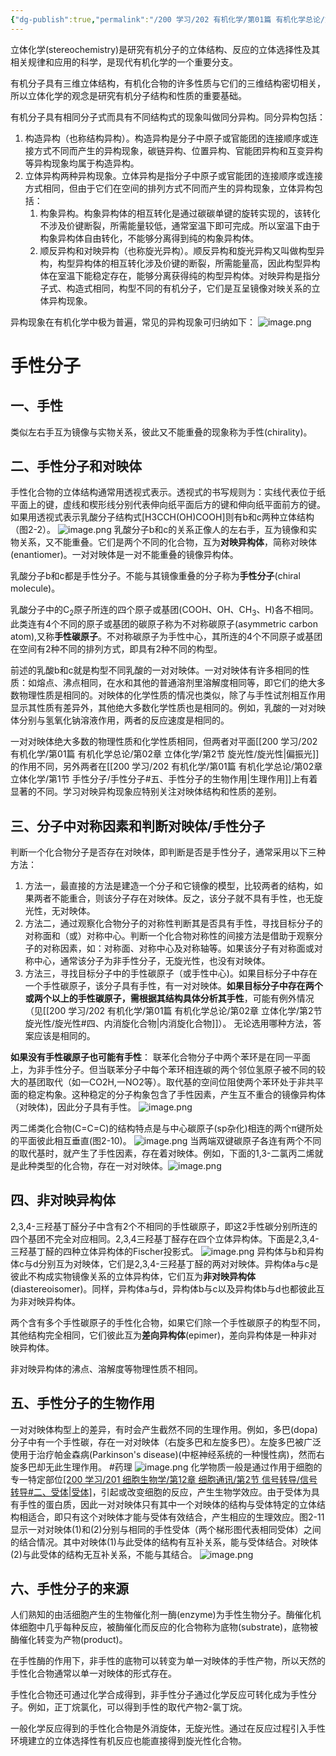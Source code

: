 ```yaml
---
{"dg-publish":true,"permalink":"/200 学习/202 有机化学/第01篇 有机化学总论/第02章 立体化学/第1节 手性分子/手性分子/","title":"手性分子","created":"2024-01-31T12:15:11.155+08:00","updated":"2024-01-31T14:09:15.331+08:00"}
---
```


立体化学(stereochemistry)是研究有机分子的立体结构、反应的立体选择性及其相关规律和应用的科学，是现代有机化学的一个重要分支。

有机分子具有三维立体结构，有机化合物的许多性质与它们的三维结构密切相关，所以立体化学的观念是研究有机分子结构和性质的重要基础。

有机分子具有相同分子式而具有不同结构式的现象叫做同分异构。同分异构包括：
1. 构造异构（也称结构异构）。构造异构是分子中原子或官能团的连接顺序或连接方式不同而产生的异构现象，碳链异构、位置异构、官能团异构和互变异构等异构现象均属于构造异构。
2. 立体异构两种异构现象。立体异构是指分子中原子或官能团的连接顺序或连接方式相同，但由于它们在空间的排列方式不同而产生的异构现象，立体异构包括：
	1. 构象异构。构象异构体的相互转化是通过碳碳单键的旋转实现的，该转化不涉及价键断裂，所需能量较低，通常室温下即可完成。所以室温下由于构象异构体自由转化，不能够分离得到纯的构象异构体。
	2. 顺反异构和对映异构（也称旋光异构）。顺反异构和旋光异构又叫做构型异构，构型异构体的相互转化涉及价键的断裂，所需能量高，因此构型异构体在室温下能稳定存在，能够分离获得纯的构型异构体。对映异构是指分子式、构造式相同，构型不同的有机分子，它们是互呈镜像对映关系的立体异构现象。

异构现象在有机化学中极为普遍，常见的异构现象可归纳如下：
![image.png](https://cdn.jsdelivr.net/gh/Dolan-Lance/Image-Jiang/202401311224784.jpg)

# 手性分子
## 一、手性
类似左右手互为镜像与实物关系，彼此又不能重叠的现象称为手性(chirality)。

## 二、手性分子和对映体
手性化合物的立体结构通常用透视式表示。透视式的书写规则为：实线代表位于纸平面上的键，虚线和楔形线分别代表伸向纸平面后方的键和伸向纸平面前方的键。如果用透视式表示乳酸分子结构式[H3CCH(OH)COOH]则有b和c两种立体结构（图2-2）。
![image.png](https://cdn.jsdelivr.net/gh/Dolan-Lance/Image-Jiang/202401311229011.jpg)
乳酸分子b和c的关系正像人的左右手，互为镜像和实物关系，又不能重叠。它们是两个不同的化合物，互为**对映异构体**，简称对映体(enantiomer)。一对对映体是一对不能重叠的镜像异构体。

乳酸分子b和c都是手性分子。不能与其镜像重叠的分子称为**手性分子**(chiral molecule)。

乳酸分子中的C<sub>2</sub>原子所连的四个原子或基团(COOH、OH、CH<sub>3</sub>、H)各不相同。此类连有4个不同的原子或基团的碳原子称为不对称碳原子(asymmetric carbon atom),又称**手性碳原子**。不对称碳原子为手性中心，其所连的4个不同原子或基团在空间有2种不同的排列方式，即具有2种不同的构型。

前述的乳酸b和c就是构型不同乳酸的一对对映体。一对对映体有许多相同的性质：如熔点、沸点相同，在水和其他的普通溶剂里溶解度相同等，即它们的绝大多数物理性质是相同的。对映体的化学性质的情况也类似，除了与手性试剂相互作用显示其性质有差异外，其他绝大多数化学性质也是相同的。例如，乳酸的一对对映体分别与氢氧化钠溶液作用，两者的反应速度是相同的。

一对对映体绝大多数的物理性质和化学性质相同，但两者对平面[[200 学习/202 有机化学/第01篇 有机化学总论/第02章 立体化学/第2节 旋光性/旋光性\|偏振光]]的作用不同，另外两者在[[200 学习/202 有机化学/第01篇 有机化学总论/第02章 立体化学/第1节 手性分子/手性分子#五、手性分子的生物作用\|生理作用]]上有着显著的不同。学习对映异构现象应特别关注对映体结构和性质的差别。
## 三、分子中对称因素和判断对映体/手性分子
判断一个化合物分子是否存在对映体，即判断是否是手性分子，通常采用以下三种方法：
1. 方法一，最直接的方法是建造一个分子和它镜像的模型，比较两者的结构，如果两者不能重合，则该分子存在对映体。反之，该分子就不具有手性，也无旋光性，无对映体。
2. 方法二，通过观察化合物分子的对称性判断其是否具有手性，寻找目标分子的对称面和（或）对称中心。判断一个化合物对称性的间接方法是借助于观察分子的对称因素，如：对称面、对称中心及对称轴等。如果该分子有对称面或对称中心，通常该分子为非手性分子，无旋光性，也没有对映体。
3. 方法三，寻找目标分子中的手性碳原子（或手性中心)。如果目标分子中存在一个手性碳原子，该分子具有手性，有一对对映体。**如果目标分子中存在两个或两个以上的手性碳原子，需根据其结构具体分析其手性**，可能有例外情况（见[[200 学习/202 有机化学/第01篇 有机化学总论/第02章 立体化学/第2节 旋光性/旋光性#四、内消旋化合物\|内消旋化合物]]）。
无论选用哪种方法，答案应该是相同的。

**如果没有手性碳原子也可能有手性**：
联苯化合物分子中两个苯环是在同一平面上，为非手性分子。但当联苯分子中每个苯环相连碳的两个邻位氢原子被不同的较大的基团取代（如一CO2H,一NO2等）。取代基的空间位阻使两个苯环处于非共平面的稳定构象。这种稳定的分子构象包含了手性因素，产生互不重合的镜像异构体（对映体)，因此分子具有手性。
![image.png](https://cdn.jsdelivr.net/gh/Dolan-Lance/Image-Jiang/202401311339534.jpg)

丙二烯类化合物(C=C=C)的结构特点是与中心碳原子(sp杂化)相连的两个π键所处的平面彼此相互垂直(图2-10)。
![image.png](https://cdn.jsdelivr.net/gh/Dolan-Lance/Image-Jiang/202401311339973.jpg)
当两端双键碳原子各连有两个不同的取代基时，就产生了手性因素，存在着对映体。例如，下面的1,3-二氯丙二烯就是此种类型的化合物，存在一对对映体。![image.png](https://cdn.jsdelivr.net/gh/Dolan-Lance/Image-Jiang/202401311339682.jpg)
## 四、非对映异构体
2,3,4-三羟基丁醛分子中含有2个不相同的手性碳原子，即这2手性碳分别所连的四个基团不完全对应相同。2,3,4三羟基丁醛存在四个立体异构体。下面是2,3,4-三羟基丁醛的四种立体异构体的Fischer投影式。
![image.png](https://cdn.jsdelivr.net/gh/Dolan-Lance/Image-Jiang/202401311350876.jpg)
异构体与b和异构体c与d分别互为对映体，它们是2,3,4-三羟基丁醛的两对对映体。异构体a与c是彼此不构成实物镜像关系的立体异构体，它们互为**非对映异构体**(diastereoisomer)。同样，异构体a与d，异构体b与c以及异构体b与d也都彼此互为非对映异构体。

两个含有多个手性碳原子的手性化合物，如果它们除一个手性碳原子的构型不同，其他结构完全相同，它们彼此互为**差向异构体**(epimer)，差向异构体是一种非对映异构体。

非对映异构体的沸点、溶解度等物理性质不相同。
## 五、手性分子的生物作用
一对对映体构型上的差异，有时会产生截然不同的生理作用。例如，多巴(dopa)分子中有一个手性碳，存在一对对映体（右旋多巴和左旋多巴）。左旋多巴被广泛使用于治疗帕金森病(Parkinson's disease)(中枢神经系统的一种慢性病)，然而右旋多巴却无此生理作用。 #药理
![image.png](https://cdn.jsdelivr.net/gh/Dolan-Lance/Image-Jiang/202401311403712.jpg)
化学物质一般是通过作用于细胞的专一特定部位[[200 学习/201 细胞生物学/第12章 细胞通讯/第2节 信号转导/信号转导#二、受体\|受体]](receptor)，引起或改变细胞的反应，产生生物学效应。由于受体为具有手性的蛋白质，因此一对对映体只有其中一个对映体的结构与受体特定的立体结构相适合，即只有这个对映体才能与受体有效结合，产生相应的生理效应。图2-11显示一对对映体(1)和(2)分别与相同的手性受体（两个梯形图代表相同受体）之间的结合情况。其中对映体(1)与此受体的结构有互补关系，能与受体结合。对映体(2)与此受体的结构无互补关系，不能与其结合。
![image.png](https://cdn.jsdelivr.net/gh/Dolan-Lance/Image-Jiang/202401311402392.jpg)

## 六、手性分子的来源
人们熟知的由活细胞产生的生物催化剂一酶(enzyme)为手性生物分子。酶催化机体细胞中几乎每种反应，被酶催化而反应的化合物称为底物(substrate)，底物被酶催化转变为产物(product)。

在手性酶的作用下，非手性的底物可以转变为单一对映体的手性产物，所以天然的手性化合物通常以单一对映体的形式存在。

手性化合物还可通过化学合成得到，非手性分子通过化学反应可转化成为手性分子。例如，正丁烷氯化，可以得到手性的取代产物2-氯丁烷。

一般化学反应得到的手性化合物是外消旋体，无旋光性。通过在反应过程引入手性环境建立的立体选择性有机反应也能直接得到旋光性化合物。
